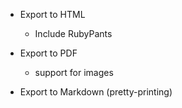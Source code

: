 
* Export to HTML
  * Include RubyPants

* Export to PDF 
  * support for images

* Export to Markdown (pretty-printing)

